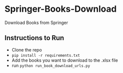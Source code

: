 # Springer-Books-Download
Download Books from Springer 

## Instructions to Run
- Clone the repo
- `pip install -r requirements.txt`
- Add the books you want to download to the .xlsx file
- run `python run_book_download_urls.py`

